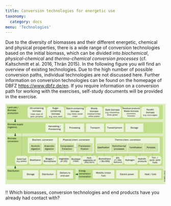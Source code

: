 ```yaml
---
title: Conversion technologies for energetic use
taxonomy:
  category: docs
menu: 'Technologies'
---
```


Due to the diversity of biomasses and their different energetic, chemical and physical properties, there is a wide range of conversion technologies based on the initial biomass, which can be divided into _biochemical_, _physical-chemical_ and _thermo-chemical conversion processes_ (cf. Kaltschmitt et al. 2016, Thrän 2015). In the following figure you will find an overview of existing technologies. Due to the high number of possible conversion paths, individual technologies are not discussed here. Further information on conversion technologies can be found on the homepage of DBFZ https://www.dbfz.de/en. If you require information on a conversion path for working with the exercises, self-study documents will be provided in the exercise.

![](paths_biomass_energy_system.png?lightbox=800&resize=700&classes=caption "Conversion pathways of biomass. Source: DBFZ 2012")

!! Which biomasses, conversion technologies and end products have you already had contact with?
